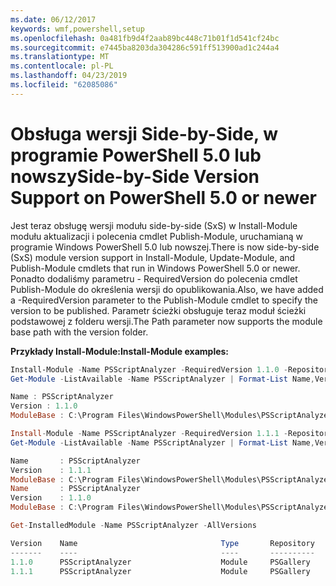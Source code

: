 ```yaml
---
ms.date: 06/12/2017
keywords: wmf,powershell,setup
ms.openlocfilehash: 0a481fb9d4f2aab89bc448c71b01f1d541cf24bc
ms.sourcegitcommit: e7445ba8203da304286c591ff513900ad1c244a4
ms.translationtype: MT
ms.contentlocale: pl-PL
ms.lasthandoff: 04/23/2019
ms.locfileid: "62085086"
---
```

# <a name="side-by-side-version-support-on-powershell-50-or-newer"></a><span data-ttu-id="d4424-102">Obsługa wersji Side-by-Side, w programie PowerShell 5.0 lub nowszy</span><span class="sxs-lookup"><span data-stu-id="d4424-102">Side-by-Side Version Support on PowerShell 5.0 or newer</span></span>

<span data-ttu-id="d4424-103">Jest teraz obsługę wersji modułu side-by-side (SxS) w Install-Module modułu aktualizacji i polecenia cmdlet Publish-Module, uruchamianą w programie Windows PowerShell 5.0 lub nowszej.</span><span class="sxs-lookup"><span data-stu-id="d4424-103">There is now side-by-side (SxS) module version support in Install-Module, Update-Module, and Publish-Module cmdlets that run in Windows PowerShell 5.0 or newer.</span></span>
<span data-ttu-id="d4424-104">Ponadto dodaliśmy parametru - RequiredVersion do polecenia cmdlet Publish-Module do określenia wersji do opublikowania.</span><span class="sxs-lookup"><span data-stu-id="d4424-104">Also, we have added a -RequiredVersion parameter to the Publish-Module cmdlet to specify the version to be published.</span></span> <span data-ttu-id="d4424-105">Parametr ścieżki obsługuje teraz moduł ścieżki podstawowej z folderu wersji.</span><span class="sxs-lookup"><span data-stu-id="d4424-105">The Path parameter now supports the module base path with the version folder.</span></span>

<span data-ttu-id="d4424-106">**Przykłady Install-Module:**</span><span class="sxs-lookup"><span data-stu-id="d4424-106">**Install-Module examples:**</span></span>
```powershell
Install-Module -Name PSScriptAnalyzer -RequiredVersion 1.1.0 -Repository PSGallery
Get-Module -ListAvailable -Name PSScriptAnalyzer | Format-List Name,Version,ModuleBase

Name : PSScriptAnalyzer
Version : 1.1.0
ModuleBase : C:\Program Files\WindowsPowerShell\Modules\PSScriptAnalyzer\1.1.0

Install-Module -Name PSScriptAnalyzer -RequiredVersion 1.1.1 -Repository PSGallery
Get-Module -ListAvailable -Name PSScriptAnalyzer | Format-List Name,Version,ModuleBase

Name       : PSScriptAnalyzer
Version    : 1.1.1
ModuleBase : C:\Program Files\WindowsPowerShell\Modules\PSScriptAnalyzer\1.1.1
Name       : PSScriptAnalyzer
Version    : 1.1.0
ModuleBase : C:\Program Files\WindowsPowerShell\Modules\PSScriptAnalyzer\1.1.0

Get-InstalledModule -Name PSScriptAnalyzer -AllVersions

Version    Name                                Type       Repository           Description
-------    ----                                ----       ----------           -----------
1.1.0      PSScriptAnalyzer                    Module     PSGallery            PSScriptAnalyzer provides script analysis...
1.1.1      PSScriptAnalyzer                    Module     PSGallery            PSScriptAnalyzer provides script analysis...
```
